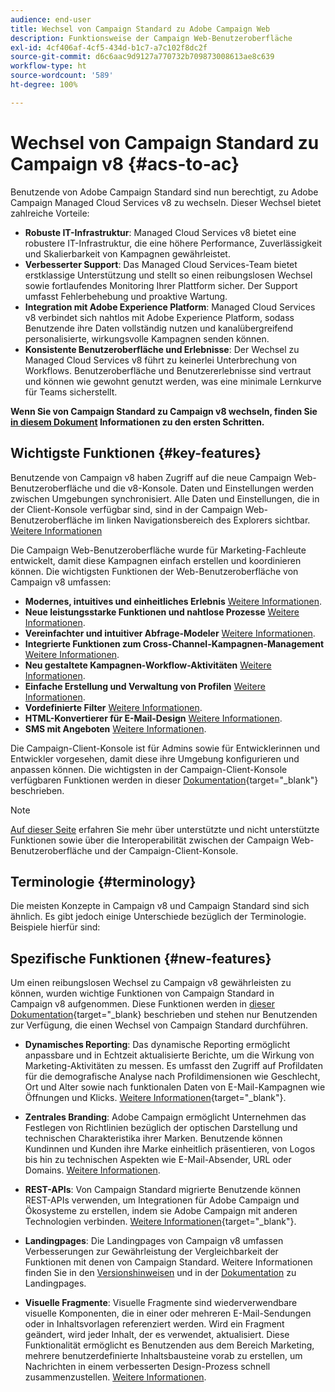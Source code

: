 ```yaml
---
audience: end-user
title: Wechsel von Campaign Standard zu Adobe Campaign Web
description: Funktionsweise der Campaign Web-Benutzeroberfläche
exl-id: 4cf406af-4cf5-434d-b1c7-a7c102f8dc2f
source-git-commit: d6c6aac9d9127a770732b709873008613ae8c639
workflow-type: ht
source-wordcount: '589'
ht-degree: 100%

---
```


# Wechsel von Campaign Standard zu Campaign v8 {#acs-to-ac}

Benutzende von Adobe Campaign Standard sind nun berechtigt, zu Adobe Campaign Managed Cloud Services v8 zu wechseln. Dieser Wechsel bietet zahlreiche Vorteile:

* **Robuste IT-Infrastruktur**: Managed Cloud Services v8 bietet eine robustere IT-Infrastruktur, die eine höhere Performance, Zuverlässigkeit und Skalierbarkeit von Kampagnen gewährleistet.
* **Verbesserter Support**: Das Managed Cloud Services-Team bietet erstklassige Unterstützung und stellt so einen reibungslosen Wechsel sowie fortlaufendes Monitoring Ihrer Plattform sicher. Der Support umfasst Fehlerbehebung und proaktive Wartung.
* **Integration mit Adobe Experience Platform**: Managed Cloud Services v8 verbindet sich nahtlos mit Adobe Experience Platform, sodass Benutzende ihre Daten vollständig nutzen und kanalübergreifend personalisierte, wirkungsvolle Kampagnen senden können.
* **Konsistente Benutzeroberfläche und Erlebnisse**: Der Wechsel zu Managed Cloud Services v8 führt zu keinerlei Unterbrechung von Workflows. Benutzeroberfläche und Benutzererlebnisse sind vertraut und können wie gewohnt genutzt werden, was eine minimale Lernkurve für Teams sicherstellt.

**Wenn Sie von Campaign Standard zu Campaign v8 wechseln, finden Sie [in diesem Dokument](../../adoption/home.md) Informationen zu den ersten Schritten.**

<!--
As a Campaign Standard user, we now offer you a way to migrate to Adobe Campaign v8. You will benefit from both the new Campaign Web interface and the v8 console.
-->

## Wichtigste Funktionen {#key-features}

Benutzende von Campaign v8 haben Zugriff auf die neue Campaign Web-Benutzeroberfläche und die v8-Konsole. Daten und Einstellungen werden zwischen Umgebungen synchronisiert. Alle Daten und Einstellungen, die in der Client-Konsole verfügbar sind, sind in der Campaign Web-Benutzeroberfläche im linken Navigationsbereich des Explorers sichtbar. [Weitere Informationen](../get-started/user-interface.md#user-interface-explorer)

Die Campaign Web-Benutzeroberfläche wurde für Marketing-Fachleute entwickelt, damit diese Kampagnen einfach erstellen und koordinieren können. Die wichtigsten Funktionen der Web-Benutzeroberfläche von Campaign v8 umfassen:

* **Modernes, intuitives und einheitliches Erlebnis** [Weitere Informationen](../get-started/connect-to-campaign.md).
* **Neue leistungsstarke Funktionen und nahtlose Prozesse** [Weitere Informationen](../get-started/user-interface.md).
* **Vereinfachter und intuitiver Abfrage-Modeler** [Weitere Informationen](../query/query-modeler-overview.md).
* **Integrierte Funktionen zum Cross-Channel-Kampagnen-Management** [Weitere Informationen](../msg/gs-messages.md).
* **Neu gestaltete Kampagnen-Workflow-Aktivitäten** [Weitere Informationen](../workflows/gs-workflows.md).
* **Einfache Erstellung und Verwaltung von Profilen** [Weitere Informationen](../audience/about-recipients.md).
* **Vordefinierte Filter** [Weitere Informationen](../get-started/predefined-filters.md).
* **HTML-Konvertierer für E-Mail-Design** [Weitere Informationen](../email/existing-content.md).
* **SMS mit Angeboten** [Weitere Informationen](../msg/offers.md).

Die Campaign-Client-Konsole ist für Admins sowie für Entwicklerinnen und Entwickler vorgesehen, damit diese ihre Umgebung konfigurieren und anpassen können. Die wichtigsten in der Campaign-Client-Konsole verfügbaren Funktionen werden in dieser [Dokumentation](https://experienceleague.adobe.com/de/docs/campaign/campaign-v8/new/whats-new){target="_blank"} beschrieben.

>[!NOTE]
>
>[Auf dieser Seite](../get-started/capability-matrix.md) erfahren Sie mehr über unterstützte und nicht unterstützte Funktionen sowie über die Interoperabilität zwischen der Campaign Web-Benutzeroberfläche und der Campaign-Client-Konsole.

## Terminologie {#terminology}

Die meisten Konzepte in Campaign v8 und Campaign Standard sind sich ähnlich. Es gibt jedoch einige Unterschiede bezüglich der Terminologie. Beispiele hierfür sind:

<!--
* Profiles are **Recipients** in the console. [Learn more](../audience/gs-audiences-recipients.md).
* Test profiles are **Seed addresses**. [Learn more](../preview-test/test-deliveries.md).
* The delivery preparation is the **Delivery analysis**. [Learn more](../monitor/prepare-send.md).
* Audiences are **Lists**. [Learn more](../audience/gs-audiences-recipients.md).
-->

<!--
* Custom resources are **Schemas**
* Messages are referred to as **Deliveries**
* Roles are configured with **Named Rights**
* Security Groups are **Operator Groups**
* Organizational units are managed through **Folder Permissions**
* Product users are **Operators** in the client console
* Delivery preparation is the **Delivery analysis** in the client console
-->

## Spezifische Funktionen {#new-features}

Um einen reibungslosen Wechsel zu Campaign v8 gewährleisten zu können, wurden wichtige Funktionen von Campaign Standard in Campaign v8 aufgenommen. Diese Funktionen werden in [dieser Dokumentation](https://experienceleague.adobe.com/docs/experience-cloud/campaign/campaign-standard-migration-home.html?lang=de){target=&quot;_blank} beschrieben und stehen nur Benutzenden zur Verfügung, die einen Wechsel von Campaign Standard durchführen.

* **Dynamisches Reporting**: Das dynamische Reporting ermöglicht anpassbare und in Echtzeit aktualisierte Berichte, um die Wirkung von Marketing-Aktivitäten zu messen. Es umfasst den Zugriff auf Profildaten für die demografische Analyse nach Profildimensionen wie Geschlecht, Ort und Alter sowie nach funktionalen Daten von E-Mail-Kampagnen wie Öffnungen und Klicks. [Weitere Informationen](https://experienceleague.adobe.com/docs/experience-cloud/campaign/reporting/get-started-reporting.html?lang=de){target="_blank"}.

* **Zentrales Branding**: Adobe Campaign ermöglicht Unternehmen das Festlegen von Richtlinien bezüglich der optischen Darstellung und technischen Charakteristika ihrer Marken. Benutzende können Kundinnen und Kunden ihre Marke einheitlich präsentieren, von Logos bis hin zu technischen Aspekten wie E-Mail-Absender, URL oder Domains. [Weitere Informationen](https://experienceleague.adobe.com/docs/experience-cloud/campaign/branding/branding-gs.html?lang=de).

* **REST-APIs**: Von Campaign Standard migrierte Benutzende können REST-APIs verwenden, um Integrationen für Adobe Campaign und Ökosysteme zu erstellen, indem sie Adobe Campaign mit anderen Technologien verbinden. [Weitere Informationen](https://experienceleague.adobe.com/docs/experience-cloud/campaign/apis/get-started-apis.html?lang=de){target="_blank"}.

* **Landingpages**: Die Landingpages von Campaign v8 umfassen Verbesserungen zur Gewährleistung der Vergleichbarkeit der Funktionen mit denen von Campaign Standard. Weitere Informationen finden Sie in den [Versionshinweisen](../rn/release-notes.md#new-24-4) und in der [Dokumentation](../landing-pages/get-started-lp.md) zu Landingpages.

* **Visuelle Fragmente**: Visuelle Fragmente sind wiederverwendbare visuelle Komponenten, die in einer oder mehreren E-Mail-Sendungen oder in Inhaltsvorlagen referenziert werden. Wird ein Fragment geändert, wird jeder Inhalt, der es verwendet, aktualisiert. Diese Funktionalität ermöglicht es Benutzenden aus dem Bereich Marketing, mehrere benutzerdefinierte Inhaltsbausteine vorab zu erstellen, um Nachrichten in einem verbesserten Design-Prozess schnell zusammenzustellen. [Weitere Informationen](../content/use-visual-fragments.md).

<!--
* Delivery Alerting: In addition to viewing notifications directly in Campaign, Adobe Campaign also provides an email alerting system to trigger email alerts to users or external stakeholders of important system activities. Create, manage, and receive customizable alerts and dashboards to keep track of delivery successes or failures. Adobe Campaign Delivery Alerting boosts efficiency by keeping all involved Adobe Campaign users in a company automatically informed about the delivery execution status, via email and dashboard. 

* Landing Pages: Landing pages are web forms that can be used to capture information on your audiences, offer subscriptions to a service, display data and grow your database. Landing pages can also be used for acquiring or updating existing profiles, and to set up a double opt-in mechanism, allowing you to protect the platform from wrong or invalid email addresses, or spambots. [Learn more](../landing-pages/get-started-lp.md)
-->